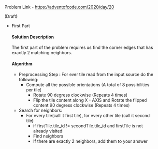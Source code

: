 Problem Link - https://adventofcode.com/2020/day/20

(Draft)
- First Part
  #### Solution Description
  The first part of the problem requires us find the corner edges that has exactly 2 matching neighbors.

  #### Algorithm
   - Preprocessing Step : For ever tile read from the input source do the following:
     - Compute all the possible orientations (A total of 8 possibilities per tile)
       - Rotate 90 degress clockwise (Repeats 4 times)
       - Flip the tile content along X - AXIS and Rotate the flipped content 90 degress clockwise (Repeats 4 times)
   - Search for neighbors:
     - For every tile(call it first tile), for every other tile (call it second tile)
       - if firstTile.tile_id != secondTile.tile_id and firstTile is not already visited
       - Find neighbors
       - If there are exactly 2 neighbors, add them to your answer
       